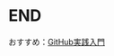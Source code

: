 # END

おすすめ：[GitHub実践入門 ](http://www.amazon.co.jp/GitHub%E5%AE%9F%E8%B7%B5%E5%85%A5%E9%96%80-~Pull-Request%E3%81%AB%E3%82%88%E3%82%8B%E9%96%8B%E7%99%BA%E3%81%AE%E5%A4%89%E9%9D%A9-PRESS-plus/dp/477416366X)
